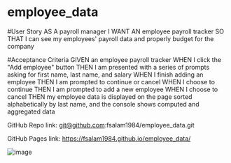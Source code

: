 # employee_data

#User Story
AS A payroll manager
I WANT AN employee payroll tracker
SO THAT I can see my employees' payroll data and properly budget for the company

#Acceptance Criteria
GIVEN an employee payroll tracker
WHEN I click the "Add employee" button
THEN I am presented with a series of prompts asking for first name, last name, and salary
WHEN I finish adding an employee
THEN I am prompted to continue or cancel
WHEN I choose to continue
THEN I am prompted to add a new employee
WHEN I choose to cancel
THEN my employee data is displayed on the page sorted alphabetically by last name, and the console shows computed and aggregated data



GitHub Repo link:
git@github.com:fsalam1984/employee_data.git

GitHub Pages link:
https://fsalam1984.github.io/employee_data/


![image](https://github.com/fsalam1984/employee_data/assets/161408871/11474081-63ef-4a7d-8fbf-5f3e90dfaa71)


